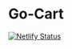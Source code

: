 # Go-Cart
[![Netlify Status](https://api.netlify.com/api/v1/badges/8be1ec02-22ea-46f5-a935-afaf83021f50/deploy-status)](https://app.netlify.com/sites/gocart-bg/deploys)
